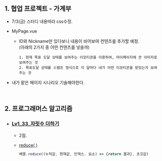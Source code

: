 ## 1. 협업 프로젝트 - 가계부
- 7/3(금) 스터디 내용따라 css수정.

- MyPage.vue
  - ID와 Nickname만 있다보니 내용이 비어보여 컨텐츠를 추가할 예정.    
    (아래의 2가지 중 어떤 컨텐츠를 넣을까)
    ```
    1. 현재 목표 도달 상태를 보여주는 이모티콘을 이용하여, 마이페이지에 큰 이미지로 보여주는 것
    2. 목표도달 상태를 스탬프 형식으로 각 달마다 내가 어떤 이모티콘을 받았는지 보여주는 것 
    ```
    
- 내가 맡은 페이지 시나리오 기술해야한다.

<br/>

## 2. 프로그래머스 알고리즘
- ### [Lv1_33_자릿수 더하기](https://github.com/EunJaePark/algorithm/blob/master/Lv1_33_%EC%9E%90%EB%A6%BF%EC%88%98%20%EB%8D%94%ED%95%98%EA%B8%B0.html)
  
  - 2점.
  
  - [reduce( )](https://developer.mozilla.org/ko/docs/Web/JavaScript/Reference/Global_Objects/Array/Reduce)
    ```javascript
    배열.reduce((누적값, 현재값, 인덱스, 요소) => {return 결과}, 초깃값)
    ```
    

